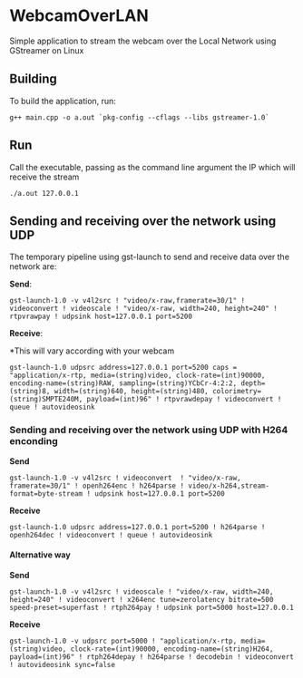 # WebcamOverLAN
Simple application to stream the webcam over the Local Network using GStreamer on Linux

## Building
To build the application, run: 
```
g++ main.cpp -o a.out `pkg-config --cflags --libs gstreamer-1.0`
```
## Run
Call the executable, passing as the command line argument the IP which will receive the stream
```
./a.out 127.0.0.1
```

## Sending and receiving over the network using UDP
The temporary pipeline using gst-launch to send and receive data over the network are:

**Send**:
```
gst-launch-1.0 -v v4l2src ! "video/x-raw,framerate=30/1" ! videoconvert ! videoscale ! "video/x-raw, width=240, height=240" ! rtpvrawpay ! udpsink host=127.0.0.1 port=5200
```

**Receive**:

*This will vary according with your webcam
```
gst-launch-1.0 udpsrc address=127.0.0.1 port=5200 caps = "application/x-rtp, media=(string)video, clock-rate=(int)90000, encoding-name=(string)RAW, sampling=(string)YCbCr-4:2:2, depth=(string)8, width=(string)640, height=(string)480, colorimetry=(string)SMPTE240M, payload=(int)96" ! rtpvrawdepay ! videoconvert ! queue ! autovideosink
```

### Sending and receiving over the network using UDP with H264 enconding

**Send**
```
gst-launch-1.0 -v v4l2src ! videoconvert  ! "video/x-raw, framerate=30/1" ! openh264enc ! h264parse ! video/x-h264,stream-format=byte-stream ! udpsink host=127.0.0.1 port=5200
```

**Receive**
```
gst-launch-1.0 udpsrc address=127.0.0.1 port=5200 ! h264parse ! openh264dec ! videoconvert ! queue ! autovideosink
```

#### **Alternative way**
**Send**
```
gst-launch-1.0 -v v4l2src ! videoscale ! "video/x-raw, width=240, height=240" ! videoconvert ! x264enc tune=zerolatency bitrate=500 speed-preset=superfast ! rtph264pay ! udpsink port=5000 host=127.0.0.1
```

**Receive**
```
gst-launch-1.0 -v udpsrc port=5000 ! "application/x-rtp, media=(string)video, clock-rate=(int)90000, encoding-name=(string)H264, payload=(int)96" ! rtph264depay ! h264parse ! decodebin ! videoconvert ! autovideosink sync=false
```
